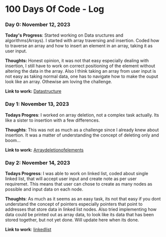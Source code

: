 # 100 Days Of Code - Log

### Day 0: November 12, 2023

**Today's Progress**: Started working on Data sructures and algorithms(Arrays). I started with array traversing and insertion. Coded how to traverse an array and how to insert an element in an array, taking it as user input.

**Thoughts:** Honest opinion, it was not that easy especially dealing with insertion, I still have to work on correct positioning of the element without altering the data in the array. Also I think taking an array from user input is not easy as taking normal data, one has to navigate how to make the ouput look like an array. Othewise am loving the challenge.

**Link to work:** [Datastructure](https://github.com/DianaWangui/my-project_practice/tree/main/Data-Structures-Algorithms/Task-files-Codes)


### Day 1: November 13, 2023
**Todays Progres**: I worked on array deletion, not a complex task actually. Its like a sister to insertion with a few differences.

**Thoughts**: This was not as much as a challenge since I already knew about insertion. It was a matter of understanding the concept of deleting only and boom...

**Link to work:** [Arraydeletionofelements](https://github.com/DianaWangui/my-project_practice/blob/main/Data-Structures-Algorithms/Task-files-Codes/2-array_deletion.c)

### Day 2: November 14, 2023

**Todays Progress**: I was able to work on linked list, coded about single linked list, that will accept user input and create note as per user requiremet. This means that user can chose to create as many nodes as possible and input data on each node.

**Thoughts**: As much as it seems as an easy task, its not that easy if you dont understand the concept of pointers especially pointers that point to addresses that store data in linked list nodes.
Also tried implementing how data could be printed out as array data, to look like its data that has been stored together, but not yet done. Will update here when its done.

**Link to work**: [linkedlist](https://github.com/DianaWangui/my-project_practice/tree/main/Data-Structures-Algorithms/Task-files-Codes/linked-list)
